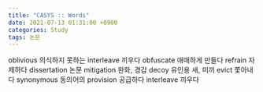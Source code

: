 ```yaml
---
title: "CASYS :: Words"
date: 2021-07-13 01:31:00 +0900
categories: Study
tags: 논문
---
```


oblivious 의식하지 못하는
interleave 끼우다
obfuscate 애매하게 만들다
refrain 자제하다
dissertation 논문
mitigation 완화, 경감
decoy 유인용 새, 미끼
evict 쫓아내다
synonymous 동의어의
provision 공급하다
interleave 끼우다